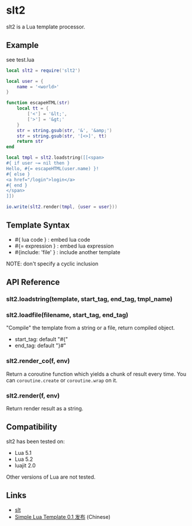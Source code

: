 # slt2

slt2 is a Lua template processor.

## Example

see test.lua

```lua
local slt2 = require('slt2')

local user = {
	name = '<world>'
}

function escapeHTML(str)
	local tt = {
		['<'] = '&lt;',
		['>'] = '&gt;'
	}
	str = string.gsub(str, '&', '&amp;')
	str = string.gsub(str, '[<>]', tt)
	return str
end

local tmpl = slt2.loadstring([[<span>
#{ if user ~= nil then }
Hello, #{= escapeHTML(user.name) }!
#{ else }
<a href="/login">login</a>
#{ end }
</span>
]])

io.write(slt2.render(tmpl, {user = user}))
```

## Template Syntax

* #{ lua code } : embed lua code
* #{= expression } : embed lua expression
* #{include: 'file' } : include another template

NOTE: don't specify a cyclic inclusion

## API Reference

### slt2.loadstring(template, start\_tag, end\_tag, tmpl\_name)
### slt2.loadfile(filename, start\_tag, end\_tag)

"Compile" the template from a string or a file, return compiled object.

* start_tag: default "#{"
* end_tag: default "}#"

### slt2.render\_co(f, env)

Return a coroutine function which yields a chunk of result every time. You can `coroutine.create` or `coroutine.wrap` on it.

### slt2.render(f, env)

Return render result as a string.

## Compatibility

slt2 has been tested on:

* Lua 5.1
* Lua 5.2
* luajit 2.0

Other versions of Lua are not tested.

## Links

* [slt](https://code.google.com/p/slt/)
* [Simple Lua Template 0.1 发布](http://blog.henix.info/blog/simple-lua-template.html) (Chinese)
